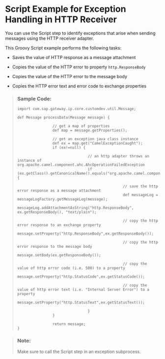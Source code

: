 <!-- loioa443efe1d5d2403fb95ee9def1a672d4 -->

# Script Example for Exception Handling in HTTP Receiver

You can use the Script step to identify exceptions that arise when sending messages using the HTTP receiver adapter.

This Groovy Script example performs the following tasks:

-   Saves the value of HTTP response as a message attachment

-   Copies the value of the HTTP error to property `http.ResponseBody`
-   Copies the value of the HTTP error to the message body
-   Copies the HTTP error text and error code to exchange properties

> ### Sample Code:  
> ```
> import com.sap.gateway.ip.core.customdev.util.Message;
> 
> def Message processData(Message message) {
>                 
>                 // get a map of properties
>                 def map = message.getProperties();
>                 
>                 // get an exception java class instance
>                 def ex = map.get("CamelExceptionCaught");
>                 if (ex!=null) {
>                                 
>                                 // an http adapter throws an instance of org.apache.camel.component.ahc.AhcOperationFailedException
>                                 if (ex.getClass().getCanonicalName().equals("org.apache.camel.component.ahc.AhcOperationFailedException")) {
>                                                 
>                                                 // save the http error response as a message attachment 
>                                                 def messageLog = messageLogFactory.getMessageLog(message);
>                                                 messageLog.addAttachmentAsString("http.ResponseBody", ex.getResponseBody(), "text/plain");
> 
>                                                 // copy the http error response to an exchange property
>                                                 message.setProperty("http.ResponseBody",ex.getResponseBody());
> 
>                                                 // copy the http error response to the message body
>                                                 message.setBody(ex.getResponseBody());
> 
>                                                 // copy the value of http error code (i.e. 500) to a property
>                                                 message.setProperty("http.StatusCode",ex.getStatusCode());
> 
>                                                 // copy the value of http error text (i.e. "Internal Server Error") to a property
>                                                 message.setProperty("http.StatusText",ex.getStatusText());
>                                                 
>                                 }
>                 }
> 
>                 return message;
> }
> ```

> ### Note:  
> Make sure to call the Script step in an exception subprocess.

